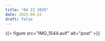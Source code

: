 ```yaml
---
title: "04 22 2025"
date: 2025-04-22
draft: false
---
```


{{< figure src="IMG_1544.avif" alt="post" >}}